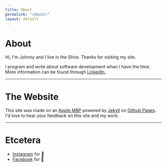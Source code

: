 ```yaml
---
title: About
permalink: "/about/"
layout: default
---
```


# About

Hi, I'm Johnny and I live in the Shire. Thanks for visiting my site.

I program and write about software development when I have the time. More information can be found through <a href="https://www.linkedin.com/">LinkedIn.</a>

----

# The Website
This site was made on an [Apple MBP](https://www.apple.com/) powered by [Jekyll](https://jekyllrb.com) on [Github Pages](https://pages.github.com).
I'd love to hear your feedback on this site and my work.

----

# Etcetera

- [Instagram](https://www.instagram.com/) for 📸
- [Facebook](https://www.facebook.com/) for 🕺